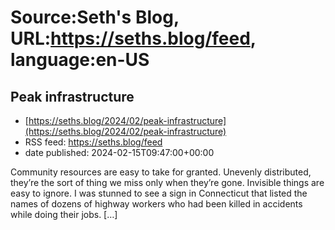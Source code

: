 # Source:Seth's Blog, URL:https://seths.blog/feed, language:en-US

## Peak infrastructure
 - [https://seths.blog/2024/02/peak-infrastructure](https://seths.blog/2024/02/peak-infrastructure)
 - RSS feed: https://seths.blog/feed
 - date published: 2024-02-15T09:47:00+00:00

Community resources are easy to take for granted. Unevenly distributed, they&#8217;re the sort of thing we miss only when they&#8217;re gone. Invisible things are easy to ignore. I was stunned to see a sign in Connecticut that listed the names of dozens of highway workers who had been killed in accidents while doing their jobs. [&#8230;]

